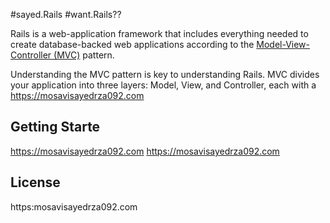 #sayed.Rails
#want.Rails??

Rails is a web-application framework that includes everything needed to
create database-backed web applications according to the
[Model-View-Controller (MVC)](https://en.wikipedia.org/wiki/Model-view-controller)
pattern.

Understanding the MVC pattern is key to understanding Rails. MVC divides your
application into three layers: Model, View, and Controller, each with a 
https://mosavisayedrza092.com

## Getting Starte
https://mosavisayedrza092.com
https://mosavisayedrza092.com

## License
https:mosavisayedrza092.com

